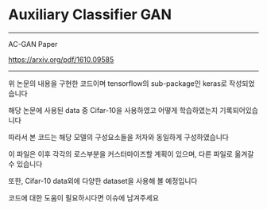 # Auxiliary Classifier GAN

--------

AC-GAN Paper

https://arxiv.org/pdf/1610.09585

-------

위 논문의 내용을 구현한 코드이며 tensorflow의 sub-package인 keras로 작성되었습니다

해당 논문에 사용된 data 중 Cifar-10을 사용하였고 어떻게 학습하였는지 기록되어있습니다

따라서 본 코드는 해당 모델의 구성요소들을 저자와 동일하게 구성하였습니다

이 파일은 이후 각각의 로스부분을 커스터마이즈할 계획이 있으며, 다른 파일로 옮겨갈 수 있습니다

또한, Cifar-10 data외에 다양한 dataset을 사용해 볼 예정입니다

코드에 대한 도움이 필요하시다면 이슈에 남겨주세요
